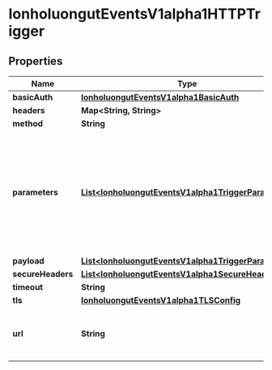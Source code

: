 

# IonholuongutEventsV1alpha1HTTPTrigger


## Properties

Name | Type | Description | Notes
------------ | ------------- | ------------- | -------------
**basicAuth** | [**IonholuongutEventsV1alpha1BasicAuth**](IonholuongutEventsV1alpha1BasicAuth.md) |  |  [optional]
**headers** | **Map&lt;String, String&gt;** |  |  [optional]
**method** | **String** |  |  [optional]
**parameters** | [**List&lt;IonholuongutEventsV1alpha1TriggerParameter&gt;**](IonholuongutEventsV1alpha1TriggerParameter.md) | Parameters is the list of key-value extracted from event&#39;s payload that are applied to the HTTP trigger resource. |  [optional]
**payload** | [**List&lt;IonholuongutEventsV1alpha1TriggerParameter&gt;**](IonholuongutEventsV1alpha1TriggerParameter.md) |  |  [optional]
**secureHeaders** | [**List&lt;IonholuongutEventsV1alpha1SecureHeader&gt;**](IonholuongutEventsV1alpha1SecureHeader.md) |  |  [optional]
**timeout** | **String** |  |  [optional]
**tls** | [**IonholuongutEventsV1alpha1TLSConfig**](IonholuongutEventsV1alpha1TLSConfig.md) |  |  [optional]
**url** | **String** | URL refers to the URL to send HTTP request to. |  [optional]




